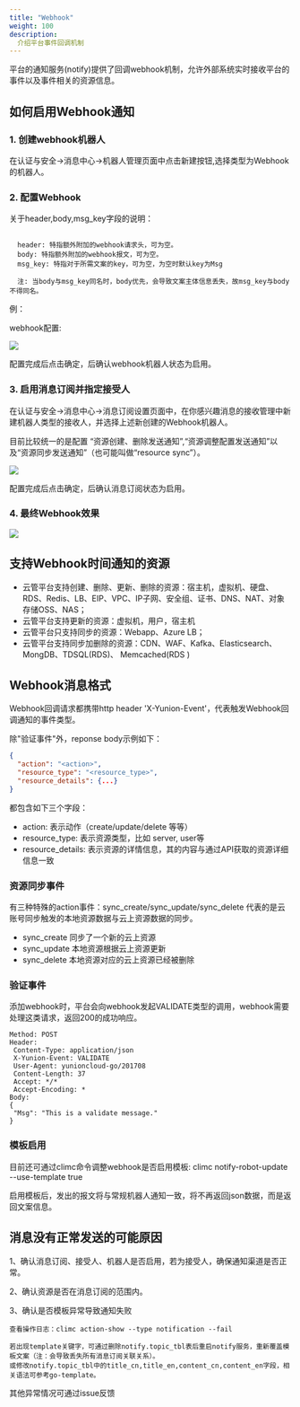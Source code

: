 ```yaml
---
title: "Webhook"
weight: 100
description:
  介绍平台事件回调机制
---
```


平台的通知服务(notify)提供了回调webhook机制，允许外部系统实时接收平台的事件以及事件相关的资源信息。

## 如何启用Webhook通知

### 1. 创建webhook机器人

在认证与安全->消息中心->机器人管理页面中点击新建按钮,选择类型为Webhook的机器⼈。

### 2. 配置Webhook

关于header,body,msg_key字段的说明：
```

  header: 特指额外附加的webhook请求头，可为空。
  body: 特指额外附加的webhook报文，可为空。
  msg_key: 特指对于所需文案的key，可为空，为空时默认key为Msg

  注: 当body与msg_key同名时，body优先，会导致文案主体信息丢失，故msg_key与body不得同名。

```
例：

webhook配置: 

![](../images/webhook_config.jpg)

配置完成后点击确定，后确认webhook机器人状态为启用。

### 3. 启用消息订阅并指定接受人

在认证与安全->消息中心->消息订阅设置页面中，在你感兴趣消息的接收管理中新建机器⼈类型的接收⼈，并选择上述新创建的Webhook机器⼈。

⽬前⽐较统⼀的是配置
“资源创建、删除发送通知”,“资源调整配置发送通知”以及“资源同步发送通知”（也可能叫做“resource sync”）。

![](../images/subscriber.jpg)

配置完成后点击确定，后确认消息订阅状态为启用。

### 4. 最终Webhook效果

![](../images/webhook_result.jpg)


## 支持Webhook时间通知的资源

* 云管平台⽀持创建、删除、更新、删除的资源：宿主机，虚拟机、硬盘、RDS、Redis、LB、EIP、VPC、IP⼦⽹、安全组、证书、DNS、NAT、对象存储OSS、NAS；
* 云管平台支持更新的资源：虚拟机，用户，宿主机
* 云管平台只⽀持同步的资源：Webapp、Azure LB；
* 云管平台⽀持同步加删除的资源：CDN、WAF、Kafka、Elasticsearch、MongDB、TDSQL(RDS)、 Memcached(RDS )

## Webhook消息格式

Webhook回调请求都携带http header 'X-Yunion-Event'，代表触发Webhook回调通知的事件类型。

除"验证事件"外，reponse body示例如下：

```json
{
  "action": "<action>",
  "resource_type": "<resource_type>",
  "resource_details": {...}
}
```

都包含如下三个字段：

* action: 表示动作（create/update/delete 等等）
* resource_type: 表示资源类型，⽐如 server, user等
* resource_details: 表示资源的详情信息，其的内容与通过API获取的资源详细信息一致

### 资源同步事件

有三种特殊的action事件：sync_create/sync_update/sync_delete 代表的是云账号同步触发的本地资源数据与云上资源数据的同步。

* sync_create 同步了⼀个新的云上资源
* sync_update 本地资源根据云上资源更新
* sync_delete 本地资源对应的云上资源已经被删除

### 验证事件

添加webhook时，平台会向webhook发起VALIDATE类型的调用，webhook需要处理这类请求，返回200的成功响应。

```
Method: POST
Header:
 Content-Type: application/json
 X-Yunion-Event: VALIDATE
 User-Agent: yunioncloud-go/201708
 Content-Length: 37
 Accept: */*
 Accept-Encoding: *
Body:
{
 "Msg": "This is a validate message."
}
```

### 模板启用

目前还可通过climc命令调整webhook是否启用模板: climc notify-robot-update <robot-id> --use-template true

启用模板后，发出的报文将与常规机器人通知一致，将不再返回json数据，而是返回文案信息。


## 消息没有正常发送的可能原因

1、确认消息订阅、接受人、机器人是否启用，若为接受人，确保通知渠道是否正常。

2、确认资源是否在消息订阅的范围内。

3、确认是否模板异常导致通知失败
```
查看操作日志：climc action-show --type notification --fail

若出现template关键字，可通过删除notify.topic_tbl表后重启notify服务，重新覆盖模板文案（注：会导致丢失所有消息订阅关联关系）。
或修改notify.topic_tbl中的title_cn,title_en,content_cn,content_en字段，相关语法可参考go-template。
```

其他异常情况可通过issue反馈